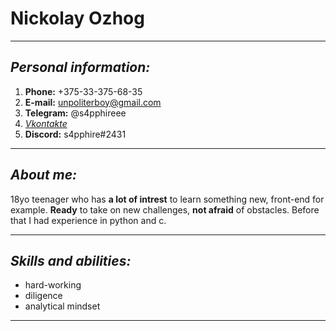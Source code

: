 # Nickolay Ozhog
****
## *Personal information:*
1. **Phone:** +375-33-375-68-35
2. **E-mail:** unpoliterboy@gmail.com
3. **Telegram:** @s4pphireee
4. *[Vkontakte](https://vk.com/s4pphireee)*
5. **Discord:** s4pphire#2431
----

## *About me:*
18yo teenager who has **a lot of intrest** to learn something new, front-end for example. **Ready** to take on new challenges, **not afraid** of obstacles. Before that I had experience in python and c.

----

## *Skills and abilities:*
* hard-working
* diligence
* analytical mindset

----
